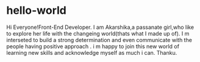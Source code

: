 # hello-world

Hi Everyone!Front-End Developer.
I am Akarshika,a passanate girl,who like to explore her life with the changeing world(thats what I made up of).
I m interseted to build a strong determination and even communicate with the people having positive approach .
i m happy to join this new world of learning new skills and acknowledge myself as much i can.
Thanku.
